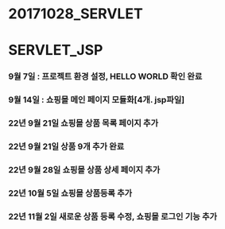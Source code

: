 # 20171028_SERVLET
# SERVLET_JSP
### 9월 7일 : 프로젝트 환경 설정,  HELLO WORLD 확인 완료
### 9월 14일 : 쇼핑몰 메인 페이지 모듈화[4개. jsp파일]
### 22년 9월 21일 쇼핑몰 상품 목록 페이지 추가
### 22년 9월 21일 상품 9개 추가 완료
### 22년 9월 28일 쇼핑몰 상품 상세 페이지 추가
### 22년 10월 5일 쇼핑몰 상품등록 추가
### 22년 11월 2일 새로운 상품 등록 수정, 쇼핑몰 로그인 기능 추가